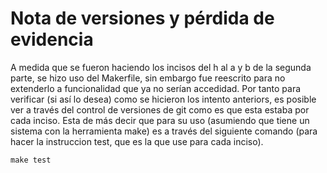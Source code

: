 # Nota de versiones y pérdida de evidencia

A medida que se fueron haciendo los incisos del h al a y b de la segunda parte, se hizo uso del Makerfile, sin embargo fue reescrito para no extenderlo a funcionalidad que ya no serían accedidad. Por tanto para verificar (si así lo desea) como se hicieron los intento anteriors, es posible ver a través del control de versiones de git como es que esta estaba por cada inciso. Esta de más decir que para su uso (asumiendo que tiene un sistema con la herramienta make) es a través del siguiente comando (para hacer la instruccion test, que es la que use para cada inciso).

```
make test
```